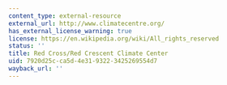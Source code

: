 ```yaml
---
content_type: external-resource
external_url: http://www.climatecentre.org/
has_external_license_warning: true
license: https://en.wikipedia.org/wiki/All_rights_reserved
status: ''
title: Red Cross/Red Crescent Climate Center
uid: 7920d25c-ca5d-4e31-9322-3425269554d7
wayback_url: ''
---
```

